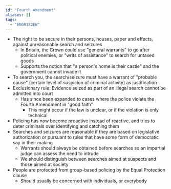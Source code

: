 ```yaml
---
id: "Fourth Amendment"
aliases: []
tags:
  - "ENGR182EW"
---
```


- The right to be secure in their persons, houses, paper and effects, against
  unreasonable search and seizures
  - In Britain, the Crown could use "general warrants" to go after political
    enemies, or "writs of assistance" to search for untaxed goods
  - Supports the notion that "a person's home is their castle" and the
    government cannot invade it
- To search you, the search/seizure must have a warrant of "probable cause"
  (certain level of suspicion of criminal activity) as justification
- Exclusionary rule: Evidence seized as part of an illegal search cannot be
  admitted into court
  - Has since been expanded to cases where the police violate the Fourth
    Amendment in "good faith"
    - This might occur if the law is unclear, or if the violation is only
      technical
- Policing has now become proactive instead of reactive, and tries to deter
  criminals over identifying and catching them
- Searches and seizures are reasonable if they are based on legislative
  authorization or pursuant to rules that have some form of democratic say in
  their making
  - Warrants should always be obtained before searches so an impartial judge can
    assess the need to intrude
  - We should distinguish between searches aimed at suspects and those aimed at
    society
- People are protected from group-based policing by the Equal Protection clause
  - Should usually be concerned with individuals, or everybody
